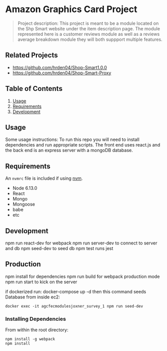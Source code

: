 # Amazon Graphics Card Project

> Project description: This project is meant to be a module located on the Shp Smart website under the item description page. The module represented here is a customer reviews module as well as a reviews average breakdown module they will both suppport multiple features.


## Related Projects

  - https://github.com/hrden04/Shop-Smart1.0.0
  - https://github.com/hrden04/Shop-Smart-Proxy


## Table of Contents

1. [Usage](#Usage)
1. [Requirements](#requirements)
1. [Development](#development)

## Usage

Some usage instructions:
To run this repo you will need to install dependencies and run appropriate scripts. The front end uses react.js and the back end is an express server with a mongoDB database.

## Requirements

An `nvmrc` file is included if using [nvm](https://github.com/creationix/nvm).

- Node 6.13.0
- React
- Mongo
- Mongoose
- babe
- etc

## Development

npm run react-dev for webpack
npm run server-dev to connect to server and db
npm seed-dev to seed db
npm test runs jest

## Production
npm install for dependencies
npm run build for webpack production mode
npm run start to kick on the server

if dockerized run:
docker-compose up -d
then this command seeds Database from inside ec2:
```
docker exec -it agcfecmodulesjoxner_survey_1 npm run seed-dev
```

### Installing Dependencies

From within the root directory:

```
npm install -g webpack
npm install
```

